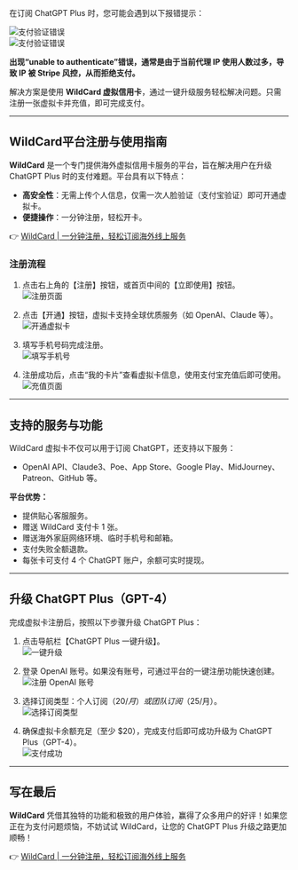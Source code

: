 在订阅 ChatGPT Plus 时，您可能会遇到以下报错提示：

![支付验证错误](https://hlplch.aliyuntm.com/chatgpt/WechatIMG518.jpg)  
![支付验证错误](https://hlplch.aliyuntm.com/chatgpt/WechatIMG519.jpg)

**出现“unable to authenticate”错误，通常是由于当前代理 IP 使用人数过多，导致 IP 被 Stripe 风控，从而拒绝支付。**

解决方案是使用 **WildCard 虚拟信用卡**，通过一键升级服务轻松解决问题。只需注册一张虚拟卡并充值，即可完成支付。

---

## WildCard平台注册与使用指南

**WildCard** 是一个专门提供海外虚拟信用卡服务的平台，旨在解决用户在升级 ChatGPT Plus 时的支付难题。平台具有以下特点：

- **高安全性**：无需上传个人信息，仅需一次人脸验证（支付宝验证）即可开通虚拟卡。
- **便捷操作**：一分钟注册，轻松开卡。

👉 [WildCard | 一分钟注册，轻松订阅海外线上服务](https://bit.ly/bewildcard)

### 注册流程

1. 点击右上角的【注册】按钮，或首页中间的【立即使用】按钮。  
   ![注册页面](https://hlplch.aliyuntm.com/chatgpt/WechatIMG459.jpg)

2. 点击【开通】按钮，虚拟卡支持全球优质服务（如 OpenAI、Claude 等）。  
   ![开通虚拟卡](https://hlplch.aliyuntm.com/chatgpt/WX20250412-091301.png)

3. 填写手机号码完成注册。  
   ![填写手机号](https://hlplch.aliyuntm.com/chatgpt/WX20250410-183120.png)

4. 注册成功后，点击“我的卡片”查看虚拟卡信息，使用支付宝充值后即可使用。  
   ![充值页面](https://hlplch.aliyuntm.com/chatgpt/WX20250410-183138.png)

---

## 支持的服务与功能

WildCard 虚拟卡不仅可以用于订阅 ChatGPT，还支持以下服务：

- OpenAI API、Claude3、Poe、App Store、Google Play、MidJourney、Patreon、GitHub 等。

**平台优势：**

- 提供贴心客服服务。
- 赠送 WildCard 支付卡 1 张。
- 赠送海外家庭网络环境、临时手机号和邮箱。
- 支付失败全额退款。
- 每张卡可支付 4 个 ChatGPT 账户，余额可实时提现。

---

## 升级 ChatGPT Plus（GPT-4）

完成虚拟卡注册后，按照以下步骤升级 ChatGPT Plus：

1. 点击导航栏【ChatGPT Plus 一键升级】。  
   ![一键升级](https://hlplch.aliyuntm.com/chatgpt/WX20250409-184808.png)

2. 登录 OpenAI 账号。如果没有账号，可通过平台的一键注册功能快速创建。  
   ![注册 OpenAI 账号](https://hlplch.aliyuntm.com/chatgpt/WX20250409-184954.png)

3. 选择订阅类型：个人订阅（$20/月）或团队订阅（$25/月）。  
   ![选择订阅类型](https://hlplch.aliyuntm.com/chatgpt/WX20250409-185302.png)

4. 确保虚拟卡余额充足（至少 $20），完成支付后即可成功升级为 ChatGPT Plus（GPT-4）。  
   ![支付成功](https://hlplch.aliyuntm.com/chatgpt/WechatIMG463.jpg)

---

## 写在最后

**WildCard** 凭借其独特的功能和极致的用户体验，赢得了众多用户的好评！如果您正在为支付问题烦恼，不妨试试 WildCard，让您的 ChatGPT Plus 升级之路更加顺畅！

👉 [WildCard | 一分钟注册，轻松订阅海外线上服务](https://bit.ly/bewildcard)